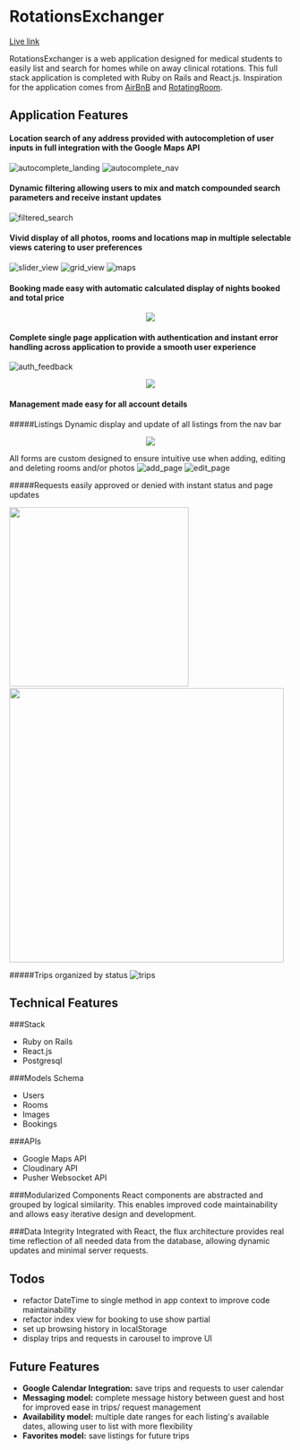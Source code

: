 # RotationsExchanger
[Live link](rx-rotations-exchanger.herokuapp.com)

RotationsExchanger is a web application designed for medical students to easily list and search for homes while on away clinical rotations. This full stack application is completed with Ruby on Rails and React.js. Inspiration for the application comes from [AirBnB](airbnb.com) and [RotatingRoom](RotatingRoom.com).

## Application Features

#### Location search of any address provided with autocompletion of user inputs in full integration with the Google Maps API
![autocomplete_landing]
![autocomplete_nav]

#### Dynamic filtering allowing users to mix and match compounded search parameters and receive instant updates
![filtered_search]

#### Vivid display of all photos, rooms and locations map in multiple selectable views catering to user preferences
![slider_view] ![grid_view]
![maps]

#### Booking made easy with automatic calculated display of nights booked and total price
<p align="center">
  <img src="./screenshots/booking.png"/>
</p>

#### Complete single page application with authentication and instant error handling across application to provide a smooth user experience
![auth_feedback]
<p align="center">
  <img src="./screenshots/add_form_feedback.png"/>
</p>

#### Management made easy for all account details
#####Listings
Dynamic display and update of all listings from the nav bar
<p align="center">
  <img src="./screenshots/listings.png"/>
</p>

All forms are custom designed to ensure intuitive use when adding, editing and deleting rooms and/or photos
![add_page]
![edit_page]

#####Requests easily approved or denied with instant status and page updates

<section>
    <img width="320" padding-right="20" src="./screenshots/pending_request.png">
    <img width="20"/>
    <img width="490" src="./screenshots/approved_request.png"/>
</section>

#####Trips organized by status
![trips]

[add_form_feedback]: ./screenshots/add_form_feedback.png
[auth_feedback]: ./screenshots/auth_feedback.png
[search_filter]: ./screenshots/search_filter.png
[autocomplete_nav]: ./screenshots/autocomplete_nav.png
[autocomplete_landing]: ./screenshots/autocomplete_landing.png
[grid_view]: ./screenshots/grid_view.png
[slider_view]: ./screenshots/slider_view.png
[trips]: ./screenshots/trips.png
[requests_pending]: ./screenshots/requests_pending.png
[listings]: ./screenshots/listings.png
[filtered_search]: ./screenshots/filtered_search.png
[maps]: ./screenshots/maps.png
[edit_page]: ./screenshots/edit_page.png
[booking]: ./screenshots/booking.png
[add_page]: ./screenshots/add_page.png
[pending_request]: ./screenshots/pending_request.png
[approved_request]: ./screenshots/approved_request.png

## Technical Features

###Stack
* Ruby on Rails
* React.js
* Postgresql

###Models Schema
* Users
* Rooms
* Images
* Bookings

###APIs
* Google Maps API
* Cloudinary API
* Pusher Websocket API

###Modularized Components
React components are abstracted and grouped by logical similarity. This enables improved code maintainability and allows easy iterative design and development.

###Data Integrity
Integrated with React, the flux architecture provides real time reflection of all needed data from the database, allowing dynamic updates and minimal server requests.

## Todos
* refactor DateTime to single method in app context to improve code maintainability
* refactor index view for booking to use show partial
* set up browsing history in localStorage
* display trips and requests in carousel to improve UI

## Future Features
* **Google Calendar Integration:** save trips and requests to user calendar
* **Messaging model:** complete message history between guest and host for improved ease in trips/ request management
* **Availability model:** multiple date ranges for each listing's available dates, allowing user to list with more flexibility
* **Favorites model:** save listings for future trips



[views]: ./docs/views.md
[components]: ./docs/components.md
[stores]: ./docs/stores.md
[api-endpoints]: ./docs/api-endpoints.md
[schema]: ./docs/schema.md
